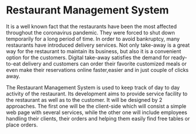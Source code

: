 # Restaurant Management System

It is a well known fact that the restaurants have been the most affected throughout the coronavirus pandemic. They were forced to shut down temporarily for a long period of time. In order to avoid bankruptcy, many restaurants have introduced delivery services. Not only take-away is a great way for the restaurant to maintain its business, but also it is a convenient option for the customers. Digital take-away satisfies the demand for ready-to-eat delivery and customers can order their favorite customized meals or even make their reservations online faster,easier and in just couple of clicks away.

The Restaurant Management System is used to keep track of day to day activity of the restaurant. Its development aims to provide service facility to the restaurant as well as to the customer. It will be designed by 2 approaches. The first one will be the client-side which will consist a simple web page with several services, while the other one will include employees handling their clients, their orders and helping them easily find free tables or place orders.






